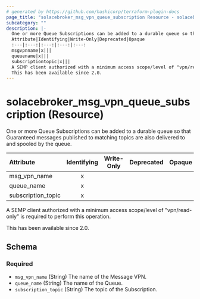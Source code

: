 ```yaml
---
# generated by https://github.com/hashicorp/terraform-plugin-docs
page_title: "solacebroker_msg_vpn_queue_subscription Resource - solacebroker"
subcategory: ""
description: |-
  One or more Queue Subscriptions can be added to a durable queue so that Guaranteed messages published to matching topics are also delivered to and spooled by the queue.
  Attribute|Identifying|Write-Only|Deprecated|Opaque
  :---|:---:|:---:|:---:|:---:
  msgvpnname|x|||
  queuename|x|||
  subscriptiontopic|x|||
  A SEMP client authorized with a minimum access scope/level of "vpn/read-only" is required to perform this operation.
  This has been available since 2.0.
---
```


# solacebroker_msg_vpn_queue_subscription (Resource)

One or more Queue Subscriptions can be added to a durable queue so that Guaranteed messages published to matching topics are also delivered to and spooled by the queue.


Attribute|Identifying|Write-Only|Deprecated|Opaque
:---|:---:|:---:|:---:|:---:
msg_vpn_name|x|||
queue_name|x|||
subscription_topic|x|||



A SEMP client authorized with a minimum access scope/level of "vpn/read-only" is required to perform this operation.

This has been available since 2.0.



<!-- schema generated by tfplugindocs -->
## Schema

### Required

- `msg_vpn_name` (String) The name of the Message VPN.
- `queue_name` (String) The name of the Queue.
- `subscription_topic` (String) The topic of the Subscription.
